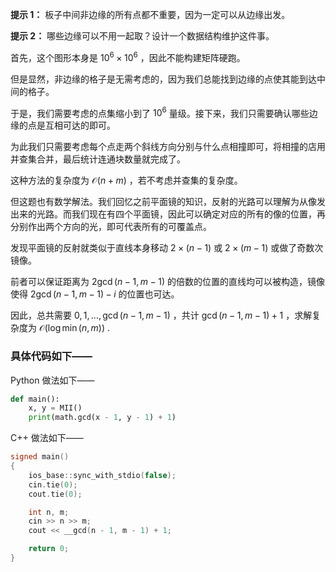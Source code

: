 **提示 1：** 板子中间非边缘的所有点都不重要，因为一定可以从边缘出发。

**提示 2：** 哪些边缘可以不用一起取？设计一个数据结构维护这件事。

首先，这个图形本身是 $10^6\times 10^6$ ，因此不能构建矩阵硬跑。

但是显然，非边缘的格子是无需考虑的，因为我们总能找到边缘的点使其能到达中间的格子。

于是，我们需要考虑的点集缩小到了 $10^6$ 量级。接下来，我们只需要确认哪些边缘的点是互相可达的即可。

为此我们只需要考虑每个点走两个斜线方向分别与什么点相撞即可，将相撞的店用并查集合并，最后统计连通块数量就完成了。

这种方法的复杂度为 $\mathcal{O}(n+m)$ ，若不考虑并查集的复杂度。

但这题也有数学解法。我们回忆之前平面镜的知识，反射的光路可以理解为从像发出来的光路。而我们现在有四个平面镜，因此可以确定对应的所有的像的位置，再分别作出两个方向的光，即可代表所有的可覆盖点。

发现平面镜的反射就类似于直线本身移动 $2\times(n-1)$ 或 $2\times(m-1)$ 或做了奇数次镜像。

前者可以保证距离为 $2\gcd(n-1, m-1)$ 的倍数的位置的直线均可以被构造，镜像使得 $2\gcd(n-1,m-1)-i$ 的位置也可达。

因此，总共需要 $0,1,\dots,\gcd(n-1, m-1)$ ，共计 $\gcd(n-1, m-1)+1$ ，求解复杂度为 $\mathcal{O}(\log \min(n, m))$ .

### 具体代码如下——

Python 做法如下——

```Python []
def main():
    x, y = MII()
    print(math.gcd(x - 1, y - 1) + 1)
```

C++ 做法如下——

```cpp []
signed main()
{
    ios_base::sync_with_stdio(false);
    cin.tie(0);
    cout.tie(0);

    int n, m;
    cin >> n >> m;
    cout << __gcd(n - 1, m - 1) + 1;

    return 0;
}
```
